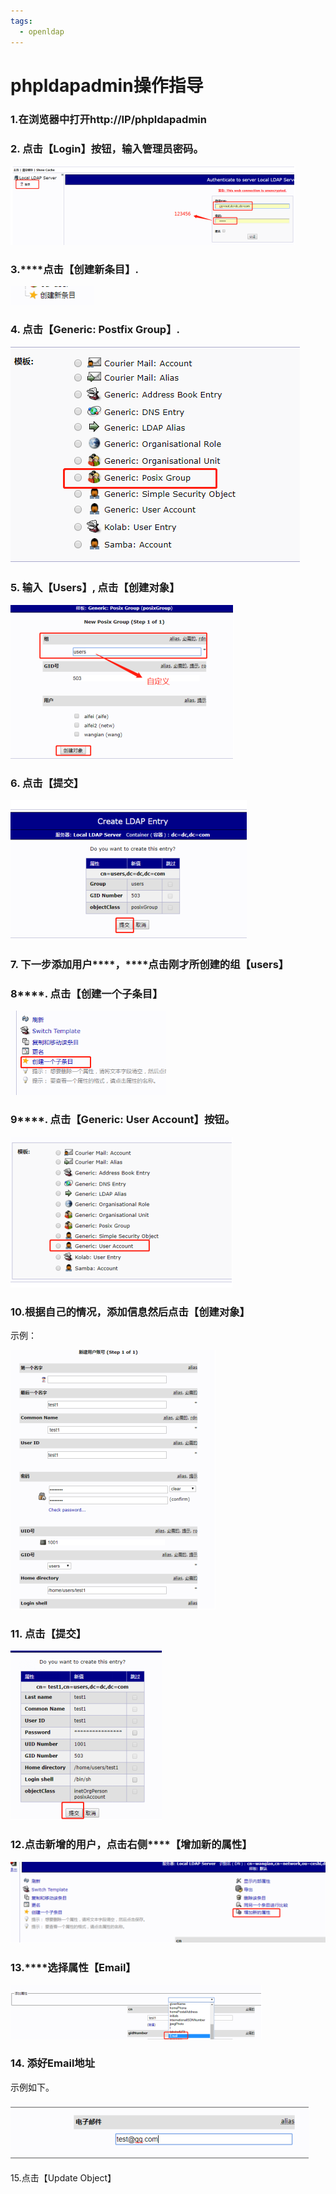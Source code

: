 ```yaml
---
tags:
  - openldap
---
```


# phpldapadmin操作指导

### 1.****在浏览器中打开****http://IP/phpldapadmin

### 2. 点击【Login】按钮，输入管理员密码。

 ![img](images/1327931-20180831110424329-793110324.png)

 

### 3.****点击【****创建新条目****】.

 ![img](images/1327931-20180831110429812-17489868.png)

 

### 4. 点击【****Generic: Postfix Group****】.

 ![img](images/1327931-20180831110436692-1272423331.png)

 

 

### 5. 输入【Users】, 点击【****创建对象****】

 ![img](images/1327931-20180831110503252-505929691.png)

 

### 6. 点击【****提交****】

 ![img](images/1327931-20180831110509143-992814925.png)

 

 

### 7. 下一步添加用户****，****点击刚才所创建的组【****u****sers】

### 8****. 点击【****创建一个子条目****】

 ![img](images/1327931-20180831110516069-1260241219.png)

 

### 9****. 点击【Generic: User Account】按钮。

 ![img](images/1327931-20180831110522490-1008013931.png)

 

### 10.****根据自己的情况，添加信息****然后点击【创建对象】

示例：

 ![img](images/1327931-20180831110530109-967678460.png)

 

 

### 11. 点击【****提交****】

 ![img](images/1327931-20180831110540330-1343019554.png)

 

 

### 12.****点击****新增的用户，点击右侧****【****增加新的属性****】

 ![img](images/1327931-20180831110546251-141798944.png)

 

 

### 13.****选择属性【Email】

 ![img](images/1327931-20180831110551737-1997743890.png)

 

### 14. 添好Email地址

示例如下。

 ![img](images/1327931-20180831110557247-126754661.png)

 

15.点击【Update Object】